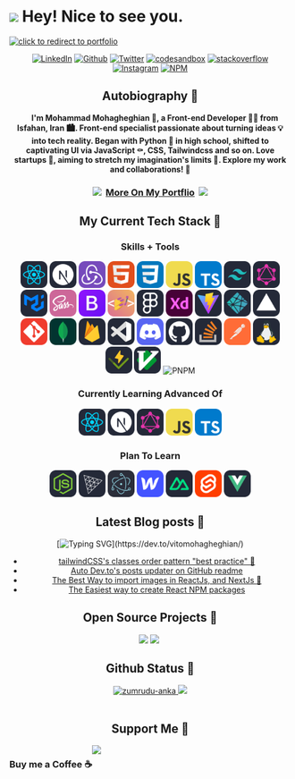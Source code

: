 <h1><img src="https://emojis.slackmojis.com/emojis/images/1531849430/4246/blob-sunglasses.gif?1531849430" width="30"/> Hey! Nice to see you.</h1>


<a href="https://mghn.info"><img src="moreDetails.ts.svg" alt="click to redirect to portfolio"></a>

<div align="center">
<a href="https://www.linkedin.com/in/mohammad-mohagheghian/" target="_blank"><img alt="LinkedIn" src="https://img.shields.io/badge/linkedin-29146b?&style=for-the-badge&logo=linkedin&logoColor=white" /></a> <a href="https://dev.to/mohammad-mghn" target="_blank"><img alt="Github" src="https://img.shields.io/badge/Dev_To-7c31e3?&style=for-the-badge&logo=dev.to&logoColor=white" /></a> <a href="https://x.com/mohammadmghn" target="_blank"><img alt="Twitter" src="https://img.shields.io/badge/twitter-%231DA1F2.svg?&style=for-the-badge&logo=twitter&logoColor=white" /></a> <a href="https://codesandbox.io/u/mohammad-mghn" target="_blank"><img alt="codesandbox" src="https://img.shields.io/badge/CodeSandBox-00C2CB.svg?&style=for-the-badge&logo=CodeSandBox&logoColor=white" /></a> 
 <a href="https://stackoverflow.com/users/16104004/mohammad-mghn" target="_blank"><img alt="stackoverflow" src="https://img.shields.io/badge/stackoverflow-ff9900?&style=for-the-badge&logo=stackoverflow&logoColor=white" /></a> <a href="https://www.instagram.com/mohammad__mohagheghian/" target="_blank"><img alt="Instagram" src="https://img.shields.io/badge/Instargam-e33811?&style=for-the-badge&logo=instagram&logoColor=white" /></a> <a href="https://www.npmjs.com/~vito.mohagheghian" target="_blank"><img alt="NPM" src="https://img.shields.io/badge/NPM-cc0505?&style=for-the-badge&logo=NPM&logoColor=white" /></a>
</div>

<h2 align="center">Autobiography 📖</h2>

<b>
 <p align="center">
&nbsp;&nbsp;&nbsp;&nbsp; 
I'm Mohammad Mohagheghian 👋, a Front-end Developer 🧑‍💻 from Isfahan, Iran 🏙️. Front-end specialist passionate about turning ideas 💡 into tech reality. Began with Python 🐍 in high school, shifted to captivating UI via JavaScript ⚰️, CSS, Tailwindcss and so on. Love startups 🫰, aiming to stretch my imagination's limits 🚦. Explore my work and collaborations! 🚀
 </p>
</b> 

<h3 align="center"> <a href="https://mghn.info"><img src="https://emojis.slackmojis.com/emojis/images/1643514525/5197/party_blob.gif?1643514525" width="20"/></a>&nbsp; <a href="https://mghn.info">More On My Portflio</a>&nbsp; <a href="https://mghn.info"><img src="https://emojis.slackmojis.com/emojis/images/1643514525/5197/party_blob.gif?1643514525" width="20"/></a> </h3>

<h2 align="center">My Current Tech Stack 🚀</h2>

<h3 align="center">Skills + Tools</h3>

<div align="center">
<img src="https://github.com/tandpfun/skill-icons/blob/main/icons/React-Dark.svg" width="48" title="React.Js">  <img src="https://github.com/tandpfun/skill-icons/blob/main/icons/NextJS-Dark.svg" width="48" title="Next.Js">   <img src="https://github.com/tandpfun/skill-icons/blob/main/icons/Redux.svg" width="48" title="Redux.Js">
   <img src="https://github.com/tandpfun/skill-icons/blob/main/icons/HTML.svg" width="48" title="HTML">   <img src="https://github.com/tandpfun/skill-icons/blob/main/icons/CSS.svg" width="48" title="CSS">   <img src="https://github.com/tandpfun/skill-icons/blob/main/icons/JavaScript.svg" width="48"  title="Javascript">   <img src="https://github.com/tandpfun/skill-icons/blob/main/icons/TypeScript.svg" width="48" title="TypeScript">    <img src="https://github.com/tandpfun/skill-icons/blob/main/icons/TailwindCSS-Dark.svg" width="48" title="TailWindCss">    <img src="https://github.com/tandpfun/skill-icons/blob/main/icons/GraphQL-Dark.svg" width="48" title="GraphQl">   <img src="https://github.com/tandpfun/skill-icons/blob/main/icons/MaterialUI-Dark.svg" width="48" title="MUI">   <img src="https://github.com/tandpfun/skill-icons/blob/main/icons/Sass.svg" width="48" title="Sass">  <img src="https://github.com/tandpfun/skill-icons/blob/main/icons/Bootstrap.svg" width="48">  <img src="https://github.com/tandpfun/skill-icons/blob/main/icons/StyledComponents.svg" width="48" title="StyledComponents">  <img src="https://github.com/tandpfun/skill-icons/blob/main/icons/Figma-Dark.svg" width="48" title="Figma">   <img src="https://github.com/tandpfun/skill-icons/blob/main/icons/XD.svg" width="48" title="Adobe XD">   <img src="https://github.com/tandpfun/skill-icons/blob/main/icons/Vite-Dark.svg" width="48"  title="Vite">  <img src="https://github.com/tandpfun/skill-icons/blob/main/icons/Netlify-Dark.svg" width="48" title="Netlify">  <img src="https://github.com/tandpfun/skill-icons/blob/main/icons/Vercel-Dark.svg" width="48" title="Vercel">  <img src="https://github.com/tandpfun/skill-icons/blob/main/icons/Git.svg" width="48" title="Git">  <img src="https://github.com/tandpfun/skill-icons/blob/main/icons/MongoDB.svg" width="48" title="MongoDB">  <img src="https://github.com/tandpfun/skill-icons/blob/main/icons/Firebase-Dark.svg" width="48" title="Firebase">   <img src="https://github.com/tandpfun/skill-icons/blob/main/icons/VSCode-Dark.svg" width="48" title="Vscode">   <img src="https://github.com/tandpfun/skill-icons/blob/main/icons/Discord.svg" width="48" title="Discord">   <img src="https://github.com/tandpfun/skill-icons/blob/main/icons/Github-Dark.svg" width="48" title="Github">   <img src="https://github.com/tandpfun/skill-icons/blob/main/icons/StackOverflow-Dark.svg" width="48" title="StackOverFlow">   <img src="https://github.com/tandpfun/skill-icons/blob/main/icons/Postman.svg" width="48" title="Postman">   <img src="https://github.com/tandpfun/skill-icons/blob/main/icons/Linux-Dark.svg" width="48" title="Linux">   <img src="https://github.com/tandpfun/skill-icons/blob/main/icons/Vitest-Dark.svg" width="48" title="Vitest">   <img src="https://github.com/tandpfun/skill-icons/blob/main/icons/VIM-Dark.svg" width="48" title="VIM">   <img src="https://github.com/tandpfun/skill-icons/blob/main/icons/Pnpm-Dark.svg" width="48" title="PNPM">      
</div>

<h3 align="center"> Currently Learning Advanced Of</h3>
<div align="center">
<img src="https://github.com/tandpfun/skill-icons/blob/main/icons/React-Dark.svg" width="48" title="React.Js">  <img src="https://github.com/tandpfun/skill-icons/blob/main/icons/NextJS-Dark.svg" width="48" title="Next.Js">   <img src="https://github.com/tandpfun/skill-icons/blob/main/icons/GraphQL-Dark.svg" width="48" title="GraphQl">   <img src="https://github.com/tandpfun/skill-icons/blob/main/icons/JavaScript.svg" width="48"  title="Javascript">   <img src="https://github.com/tandpfun/skill-icons/blob/main/icons/TypeScript.svg" width="48" title="TypeScript"> 
</div>

<h3 align="center">Plan To Learn</h3>
<div align="center">
<img src="https://github.com/tandpfun/skill-icons/blob/main/icons/NodeJS-Dark.svg" width="48" title="NodeJs">   <img src="https://github.com/tandpfun/skill-icons/blob/main/icons/ThreeJS-Dark.svg" width="48" title="ThreeJs">   <img src="https://github.com/tandpfun/skill-icons/blob/main/icons/Electron.svg" width="48" title="Electron">   <img src="https://github.com/tandpfun/skill-icons/blob/main/icons/Webflow.svg" width="48" title="Webflow">  <img src="https://github.com/tandpfun/skill-icons/blob/main/icons/NuxtJS-Dark.svg" width="48" title="NuxtJS">   <img src="https://github.com/tandpfun/skill-icons/blob/main/icons/Svelte.svg" width="48" title="Svelte">   <img src="https://github.com/tandpfun/skill-icons/blob/main/icons/VueJS-Dark.svg" width="48" title=VueJS""> 
</div>

<h2 align="center">Latest Blog posts 💬</h2>

<div align="center">
 
[![Typing SVG](https://readme-typing-svg.demolab.com?font=Fira+Code&size=14&duration=3500&pause=&multiline=true&width=550&height=28&lines=I+make+a+blog+weekly%2C+if+you're+interseted%2C+take+a+look.)](https://dev.to/vitomohagheghian/)


<!-- BLOG-POST-LIST:START -->
- [tailwindCSS&#39;s classes order pattern &quot;best practice&quot; 🍃](https://dev.to/vitomohagheghian/tailwindcsss-classes-order-pattern-best-practice-1g1)
- [Auto Dev.to&#39;s posts updater on GitHub readme](https://dev.to/vitomohagheghian/auto-blogs-posts-updater-on-github-readme-3d0h)
- [The Best Way to import images in ReactJs, and NextJs 🚀](https://dev.to/vitomohagheghian/the-best-way-to-import-images-in-reactjs-and-nextjs-eop)
- [The Easiest way to create React NPM packages](https://dev.to/vitomohagheghian/the-easiest-way-to-create-react-npm-packages-2d9l)
<!-- BLOG-POST-LIST:END -->

</div>

<h2 align="center">Open Source Projects 🐙</h2>

<div align="center" justify="center">
<a href="https://github.com/mohammad-mghn/wins-11"><img src="https://github-readme-stats.vercel.app/api/pin/?username=mohammad-mghn&repo=wins-11&theme=transparent&hide_border=true&name=vito&"></a> <a href="https://github.com/mohammad-mghn/dev-tab"><img src="https://github-readme-stats.vercel.app/api/pin/?username=mohammad-mghn&repo=dev-tab&theme=transparent&hide_border=true&"></a>&nbsp;
</div>

<h2 align="center">Github Status 👻</h2>

<div align="center">
  <div>
    <a href="https://github.com/mohammad-mghn" title="Go to Source">
      <img width=400 src="https://github-readme-stats.vercel.app/api?username=mohammad-mghn&show_icons=true&theme=transparent&hide_border=true" alt="zumrudu-anka" />
    </a>
    <a href="https://github.com/mohammad-mghn" title="Go to Source">
      <img width=400 src="https://github-readme-streak-stats.herokuapp.com/?user=mohammad-mghn&theme=transparent&hide_border=true)](https://git.io/streak-stats" />
    </a>
  </div>
  <br>
</div>

<h2 align="center">Support Me 🫠</h2>
 
<div align="center" style="display:flex;">
<h3 align="center">Buy me a Coffee ☕</h3>
 
<a href="https://www.coffeebede.com/vitomohagheghian">
    <img class="img-fluid" src="https://coffeebede.ir/DashboardTemplateV2/app-assets/images/banner/default-yellow.svg" width="200"/>
</a>
</div>

